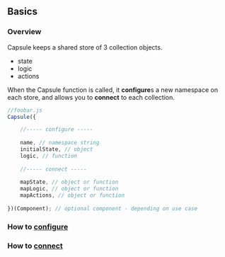 ## Basics
### Overview

Capsule keeps a shared store of 3 collection objects. 
- state
- logic
- actions

When the Capsule function is called, it **configure**s a new namespace on each store, and allows you to **connect** to each collection.
```js
//foobar.js
Capsule({

    //----- configure -----
    
    name, // namespace string
    initialState, // object
    logic, // function
    
    //----- connect -----
    
    mapState, // object or function
    mapLogic, // object or function
    mapActions, // object or function
    
})(Component); // optional component - depending on use case
```

### How to [configure](https://github.com/iosio/capsule/blob/master/docs/basics/configure.md)
### How to [connect](https://github.com/iosio/capsule/blob/master/docs/basics/connect.md)
